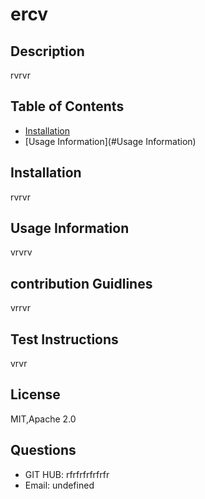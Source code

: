 # ercv
## Description
rvrvr
## Table of Contents
- [Installation](#Installation)
- [Usage Information](#Usage Information)
## Installation
rvrvr
## Usage Information
vrvrv
## contribution Guidlines
vrrvr
## Test Instructions
vrvr
## License
MIT,Apache 2.0
## Questions
- GIT HUB: rfrfrfrfrfrfr
- Email: undefined
